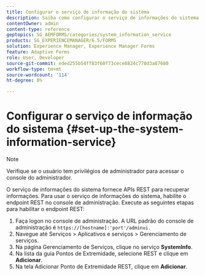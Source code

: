 ```yaml
---
title: Configurar o serviço de informação do sistema
description: Saiba como configurar o serviço de informações do sistema.
contentOwner: admin
content-type: reference
geptopics: SG_AEMFORMS/categories/system_information_service
products: SG_EXPERIENCEMANAGER/6.5/FORMS
solution: Experience Manager, Experience Manager Forms
feature: Adaptive Forms
role: User, Developer
source-git-commit: eded255b54ff83f60f73cece8824c778d3a87680
workflow-type: tm+mt
source-wordcount: '114'
ht-degree: 0%

---
```


# Configurar o serviço de informação do sistema {#set-up-the-system-information-service}

>[!NOTE]
> 
> Verifique se o usuário tem privilégios de administrador para acessar o console do administrador.

O serviço de informações do sistema fornece APIs REST para recuperar informações. Para usar o serviço de informações do sistema, habilite o endpoint REST no console de administração. Execute as seguintes etapas para habilitar o endpoint REST:

1. Faça logon no console de administração. A URL padrão do console de administração é `https://[hostname]:'port'/adminui.`
1. Navegue até Serviços > Aplicativos e serviços > Gerenciamento de serviços.
1. Na página Gerenciamento de Serviços, clique no serviço **SystemInfo**.
1. Na lista da guia Pontos de Extremidade, selecione REST e clique em **Adicionar**.
1. Na tela Adicionar Ponto de Extremidade REST, clique em **Adicionar**.

